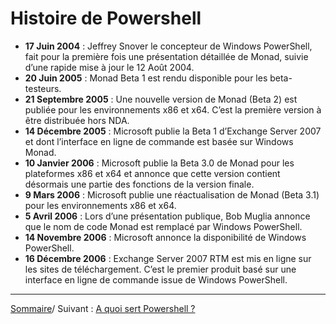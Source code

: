 # Histoire de Powershell 

- __17 Juin 2004__ :  Jeffrey Snover le concepteur de Windows PowerShell, fait pour la première fois une présentation détaillée de Monad, suivie d’une rapide mise à jour le 12 Août 2004.
- __20 Juin 2005__ : Monad Beta 1 est rendu disponible pour les beta-testeurs. 
- __21 Septembre 2005__ : Une nouvelle version de Monad (Beta 2) est publiée pour les environnements x86 et x64. C’est la première version à être distribuée hors NDA. 
- __14 Décembre 2005__ : Microsoft publie la Beta 1 d’Exchange Server 2007 et dont l’interface en ligne de commande est basée sur Windows Monad.
- __10 Janvier 2006__ : Microsoft publie la Beta 3.0 de Monad pour les plateformes x86 et x64 et annonce que cette version contient désormais une partie des fonctions de la version finale.
- __9 Mars 2006__ : Microsoft publie une réactualisation de Monad (Beta 3.1) pour les environnements x86 et x64. 
- __5 Avril 2006__ : Lors d’une présentation publique, Bob Muglia annonce que le nom de code Monad est remplacé par Windows PowerShell.
- __14 Novembre 2006__ : Microsoft annonce la disponibilité de Windows PowerShell.
- __16 Décembre 2006__ : Exchange Server 2007 RTM est mis en ligne sur les sites de téléchargement. C’est le premier produit basé sur une interface en ligne de commande issue de Windows PowerShell.
***
[Sommaire](README.md)/ Suivant : [A quoi sert Powershell ?](powershell.md)